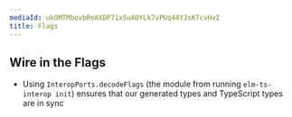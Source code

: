 ```yaml
---
mediaId: ukOMTMbovbReAXDP71xSuAOYLk7vPUq44YJsKTcvHvI
title: Flags
---
```


## Wire in the Flags

- Using `InteropPorts.decodeFlags` (the module from running `elm-ts-interop init`) ensures that our generated types and TypeScript types are in sync
